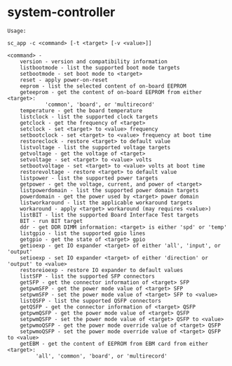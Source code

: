 # system-controller

	Usage:

	sc_app -c <command> [-t <target> [-v <value>]]

	<command> - 
		version - version and compatibility information
		listbootmode - list the supported boot mode targets
		setbootmode - set boot mode to <target>
		reset - apply power-on-reset
		eeprom - list the selected content of on-board EEPROM
		geteeprom - get the content of on-board EEPROM from either <target>:
			    'common', 'board', or 'multirecord'
		temperature - get the board temperature
		listclock - list the supported clock targets
		getclock - get the frequency of <target>
		setclock - set <target> to <value> frequency
		setbootclock - set <target> to <value> frequency at boot time
		restoreclock - restore <target> to default value
		listvoltage - list the supported voltage targets
		getvoltage - get the voltage of <target>
		setvoltage - set <target> to <value> volts
		setbootvoltage - set <target> to <value> volts at boot time
		restorevoltage - restore <target> to default value
		listpower - list the supported power targets
		getpower - get the voltage, current, and power of <target>
		listpowerdomain - list the supported power domain targets
		powerdomain - get the power used by <target> power domain
		listworkaround - list the applicable workaround targets
		workaround - apply <target> workaround (may requires <value>)
		listBIT - list the supported Board Interface Test targets
		BIT - run BIT target
		ddr - get DDR DIMM information: <target> is either 'spd' or 'temp'
		listgpio - list the supported gpio lines
		getgpio - get the state of <target> gpio
		getioexp - get IO expander <target> of either 'all', 'input', or 'output'
		setioexp - set IO expander <target> of either 'direction' or 'output' to <value>
		restoreioexp - restore IO expander to default values
		listSFP - list the supported SFP connectors
		getSFP - get the connector information of <target> SFP
		getpwmSFP - get the power mode value of <target> SFP
		setpwmSFP - set the power mode value of <target> SFP to <value>
		listQSFP - list the supported QSFP connectors
		getQSFP - get the connector information of <target> QSFP
		getpwmQSFP - get the power mode value of <target> QSFP
		setpwmQSFP - set the power mode value of <target> QSFP to <value>
		getpwmoQSFP - get the power mode override value of <target> QSFP
		setpwmoQSFP - set the power mode override value of <target> QSFP to <value>
		getEBM - get the content of EEPROM from EBM card from either <target>:
			 'all', 'common', 'board', or 'multirecord'
